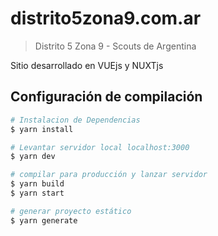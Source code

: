 # distrito5zona9.com.ar

> Distrito 5 Zona 9 - Scouts de Argentina

Sitio desarrollado en VUEjs y NUXTjs

## Configuración de compilación

```bash
# Instalacion de Dependencias
$ yarn install

# Levantar servidor local localhost:3000
$ yarn dev

# compilar para producción y lanzar servidor
$ yarn build
$ yarn start

# generar proyecto estático
$ yarn generate
```
